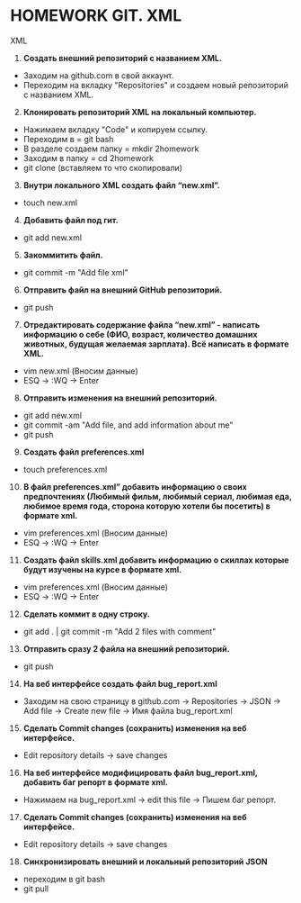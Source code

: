 # HOMEWORK GIT. XML
XML
1. **Создать внешний репозиторий c названием XML.**  

 - Заходим на github.com  в свой аккаунт. 
 - Переходим на вкладку "Repositories" и создаем новый репозиторий c названием XML. 

2. **Клонировать репозиторий XML на локальный компьютер.**  

 - Нажимаем вкладку "Code" и копируем ссылку. 
 - Переходим в  = git bash 
 - В разделе создаем папку =  mkdir 2homework
 - Заходим в папку = cd 2homework
 - git clone (вставляем то что скопировали)

3. **Внутри локального XML создать файл “new.xml”.**  

 - touch new.xml

4. **Добавить файл под гит.**  

 - git add new.xml

5. **Закоммитить файл.**  

 - git commit -m "Add file xml"

6. **Отправить файл на внешний GitHub репозиторий.**  

 - git push 

7. **Отредактировать содержание файла “new.xml” - написать информацию о себе (ФИО, возраст, количество домашних животных, будущая желаемая зарплата). Всё написать в формате XML.**  

 - vim new.xml (Вносим данные)
 - ESQ -> :WQ -> Enter 

8. **Отправить изменения на внешний репозиторий.**  

 - git add new.xml
 - git commit -am "Add file, and add information about me"
 - git push 

9. **Создать файл preferences.xml**  

 - touch preferences.xml

10. **В файл preferences.xml” добавить информацию о своих предпочтениях (Любимый фильм, любимый сериал, любимая еда, любимое время года, сторона которую хотели бы посетить) в формате xml.**  

 - vim preferences.xml (Вносим данные)
 - ESQ -> :WQ -> Enter

11. **Создать файл skills.xml добавить информацию о скиллах которые будут изучены на курсе в формате xml.**  

 - vim preferences.xml (Вносим данные)
 - ESQ -> :WQ -> Enter

12. **Сделать коммит в одну строку.**   

 - git add . | git commit -m "Add 2 files with comment"

13. **Отправить сразу 2 файла на внешний репозиторий.**  

 - git push

14. **На веб интерфейсе создать файл bug_report.xml**  

 - Заходим на свою страницу в github.com -> Repositories -> JSON -> Add file -> Create new file -> Имя файла bug_report.xml

15. **Сделать Commit changes (сохранить) изменения на веб интерфейсе.**  

 - Edit repository details -> save changes

16. **На веб интерфейсе модифицировать файл bug_report.xml, добавить баг репорт в формате xml.**  

 - Нажимаем на bug_report.xml ->  edit this file ->  Пишем  баг репорт. 

17. **Сделать Commit changes (сохранить) изменения на веб интерфейсе.**  

 - Edit repository details -> save changes

18. **Синхронизировать внешний и локальный репозиторий JSON**  

 - переходим в git bash
 - git pull 
 








